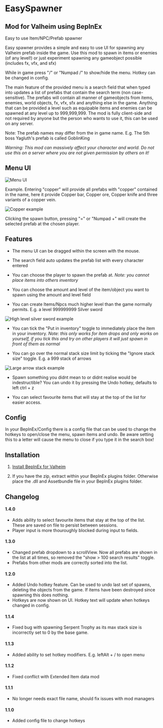 # EasySpawner
## Mod for Valheim using BepInEx
Easy to use Item/NPC/Prefab spawner 

Easy spawner provides a simple and easy to use UI for spawning any Valheim prefab inside the game. 
Use this mod to spawn in items or enemies (of any level!) or just experiment spawning any gameobject possible (includes fx, vfx, and sfx)

While in game press "/" or "Numpad /" to show/hide the menu. Hotkey can be changed in config.

The main feature of the provided menu is a search field that when typed into updates a list of prefabs that contain the search term (non case-sensitive).
The prefabs will contain all manner of gameobjects from items, enemies, world objects, fx, vfx, sfx and anything else in the game.
Anything that can be provided a level such as equipable items and enemies can be spawned at any level up to 999,999,999.
The mod is fully client-side and not required by anyone but the person who wants to use it, this can be used on any server.

Note: The prefab names may differ from the in game name. E.g. The 5th boss Yagluth's prefab is called GoblinKing

*Warning: This mod can massively affect your character and world. Do not use this on a server where you are not given permission by others on it!* 

## Menu UI
![Menu UI](https://john2143.com/f/AU2E.png)

Example. Entering "copper" will provide all prefabs with "copper" contained in the name, here it provide Copper bar, Copper ore, Copper knife and three variants of a copper vein.

![Copper example](https://john2143.com/f/UrJq.png)

Clicking the spawn button, pressing "=" or "Numpad +" will create the selected prefab at the chosen player.

## Features

* The menu UI can be dragged within the screen with the mouse.

* The search field auto updates the prefab list with every character entered

* You can choose the player to spawn the prefab at. 
*Note: you cannot place items into others inventory*

* You can choose the amount and level of the item/object you want to spawn using the amount and level field

* You can create Items/Npcs much higher level than the game normally permits. E.g. a level 999999999 Silver sword 

![High level silver sword example](https://john2143.com/f/J2gk.png)

* You can tick the "Put in inventory" toggle to immediately place the item in your inventory. 
*Note: this only works for item drops and only works on yourself, if you tick this and try on other players it will just spawn in front of them as normal*

* You can go over the normal stack size limit by ticking the "Ignore stack size" toggle. E.g. a 999 stack of arrows

![Large arrow stack example](https://john2143.com/f/lTiY.png)

* Spawn something you didnt mean to or didnt realise would be indestructible? You can undo it by pressing the Undo hotkey, defaults to left ctrl + z

* You can select favourite items that will stay at the top of the list for easier access.

## Config

In your BepInEx/Config there is a config file that can be used to change the hotkeys to open/close the menu, spawn items and undo. Be aware setting this to a letter will cause the menu to close if you type it in the search box!

## Installation

1. [Install BepInEx for Valheim](https://valheim.thunderstore.io/package/denikson/BepInExPack_Valheim/)

2. If you have the zip, extract within your BepInEx plugins folder. Otherwise place the .dll and Assetbundle file in your BepInEx plugins folder.

## Changelog

#### 1.4.0

* Adds ability to select favourite items that stay at the top of the list. These are saved on file to persist between sessions.
* Player input is more thouroughly blocked during input to fields.

#### 1.3.0

* Changed prefab dropdown to a scrollView. Now all prefabs are shown in the list at all times, so removed the "show > 100 search results" toggle.
* Prefabs from other mods are correctly sorted into the list.

#### 1.2.0

* Added Undo hotkey feature. Can be used to undo last set of spawns, deleting the objects from the game. If items have been destroyed since spawning this does nothing.
* Hotkeys are now shown on UI. Hotkey text will update when hotkeys changed in config.

#### 1.1.4

* Fixed bug with spawning Serpent Trophy as its max stack size is incorrectly set to 0 by the base game.

#### 1.1.3

* Added ability to set hotkey modifiers. E.g. leftAlt + / to open menu

#### 1.1.2

* Fixed conflict with Extended Item data mod

#### 1.1.1

* No longer needs exact file name, should fix issues with mod managers

#### 1.1.0

* Added config file to change hotkeys
